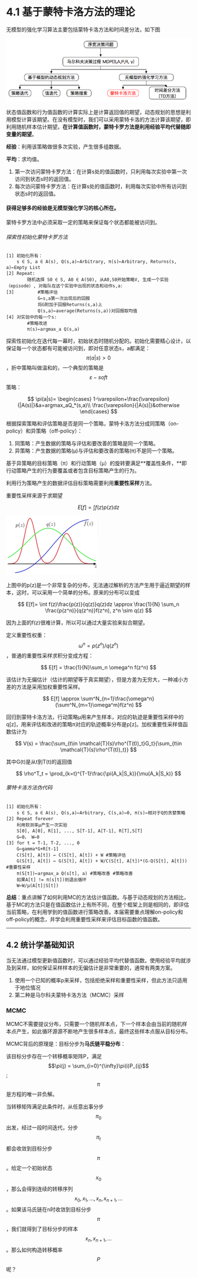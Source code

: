 # 4.1 基于蒙特卡洛方法的理论

无模型的强化学习算法主要包括蒙特卡洛方法和时间差分法，如下图

![](/assets/srqcqhxx_4_1.png)

状态值函数和行为值函数的计算实际上是计算返回值的期望，动态规划的思想是利用模型计算该期望。在没有模型时，我们可以采用蒙特卡洛的方法计算该期望，即利用随机样本估计期望。**在计算值函数时，蒙特卡罗方法是利用经验平均代替随即变量的期望**。

**经验**：利用该策略做很多次实验，产生很多组数据。

**平均**：求均值。

1. 第一次访问蒙特卡罗方法：在计算s处的值函数时，只利用每次实验中第一次访问到状态s时的返回值。
2. 每次访问蒙特卡罗方法：在计算s处的值函数时，利用每次实验中所有访问到状态s时的返回值。

#### 获得足够多的经验是无模型强化学习的核心所在。

蒙特卡罗方法中必须采取一定的策略来保证每个状态都能被访问到。

###### 探索性初始化蒙特卡罗方法

```
[1] 初始化所有：
    s ∈ S, a ∈ A(s), Q(s,a)←Arbitrary, π(s)←Arbitrary, Returns(s, a)←Empty List
[2] Repeat:
        随机选择 S0 ∈ S, A0 ∈ A(S0), 从A0,S0开始策略V, 生成一个实验（episode）, 对每队在这个实验中出现的状态和动作s,a:
[3]         #策略评估
            G←s,a第一次出现后的回报
            将G附加于回报Returns(s,a)上
            Q(s,a)←average(Returns(s,a))对回报取均值
[4] 对实验中的每一个s:
        #策略改进
        π(s)←argmax_a Q(s,a)
```

探索性初始化在迭代每一幕时，初始状态时随机分配的。初始化需要精心设计，以保证每一个状态都有可能被访问到，即对任意状态s，a都满足：$$\pi(a|s) > 0$$，折中策略叫做温和的，一个典型的策略是$$\varepsilon-soft$$策略：


$$
\pi(a|s)=
\begin{cases}
1-\varepsilon+\frac{\varepsilon}{|A(s)|}&a=argmax_aQ_*(s,a)\\
\frac{\varepsilon}{|A(s)|}&otherwise
\end{cases}
$$


根据探索策略和评估策略是否是同一个策略，蒙特卡洛方法分成同策略（on-policy）和异策略（off-policy）：

1. 同策略：产生数据的策略与评估和要改善的策略是同一个策略。
2. 异策略：产生数据的策略\(μ\)与评估和要改善的策略\(π\)不是同一个策略。

基于异策略的目标策略（π）和行动策略（μ）的旋转要满足**覆盖性条件，**即行动策略产生的行为要覆盖或者包含目标策略产生的行为。

利用行为策略产生的数据评估目标策略需要利用**重要性采样**方法。

重要性采样来源于求期望


$$
E[f] = \int f(z)p(z)dz
$$


![](/assets/srqcqhxx_4_2.png)

上图中的p\(z\)是一个非常复杂的分布，无法通过解析的方法产生用于逼近期望的样本，这时，可以采用一个简单的分布。原来的分布可以变成


$$
E[f]= \int f(z)\frac{p(z)}{q(z)}q(z)dz \approx \frac{1}{N} \sum_n \frac{p(z^n)}{q(z^n)}f(z^n), z^n \sim q(z)
$$


因为上面的f\(z\)很难计算，所以可以通过大量实验来拟合期望。

定义重要性权重：$$\omega^n = p(z^n)/q(z^n)$$，普通的重要性采样求积分变成方程：


$$
E[f] = \frac{1}{N}\sum_n \omega^n f(z^n)
$$


该估计为无偏估计（估计的期望等于真实期望），但是方差为无穷大，一种减小方差的方法是采用加权重要性采样。


$$
E[f] \approx \sum^N_{n=1}\frac{\omega^n}{\sum^N_{m=1}\omega^m}f(z^n)
$$


回归到蒙特卡洛方法，行动策略μ用来产生样本，对应的轨迹是重要性采样中的q\[z\]，用来评估和改进的策略π对应的轨迹概率分布是p\[z\]。加权重要性采样值函数估计为


$$
V(s) = \frac{\sum_{t\in \mathcal{T}(s)\rho^(T(t))_t}G_t}{\sum_{t\in \mathcal{T}(s)\rho^(T(t))_t}}
$$


其中G\(t\)是从t到T\(t\)的返回值


$$
\rho^T_t = \prod_{k=t}^{T-1}\frac{\pi(A_k|S_k)}{\mu(A_k|S_k)}
$$


###### 蒙特卡洛方法伪代码

```
[1] 初始化所有：
    s ∈ S, a ∈ A(s), Q(s,a)←Arbitrary, C(s,a)←0, π(s)←相对于Q的贪婪策略
[2] Repeat forever
    利用软测率μ产生一次实验
    S[0], A[0], R[1], ..., S[T-1], A[T-1], R[T],S[T]
    G←0， W←0
[3] for t = T-1, T-2, ..., 0
    G←gamma*G+R[t-1]
    C(S[t], A[t]) ← C(S[t], A[t]) + W #策略评估
    G(S[t], A[t]) ← G(S[t], A[t]) + W/C(S[t], A[t])*(G-Q(S[t], A[t])) #重要性采样
    π(S[t])←argmax_a Q(s[t], a) #策略改善 #策略改善
    如果A[t] != π(s[t])则退出循环
    W←W/μ(A[t]|S[t])
```

**总结**：重点讲解了如何利用MC的方法估计值函数。与基于动态规划的方法相比，基于MC的方法只是在值函数估计上有所不同，在整个框架上则是相同的，即评估当前策略，在利用学到的值函数进行策略改善。本届需要重点理解on-policy和off-policy的概念，并学会利用重要性采样来评估目标函数的值函数。

---

## 4.2 统计学基础知识

当无法通过模型更新值函数时，可以通过经验平均代替值函数。使用经验平均就涉及到采样，如何保证采样样本的无偏估计是非常重要的，通常有两类方案。

1. 使用一个已知的概率p来采样，包括拒绝采样和重要性采样，但此方法只适用于地位情况
2. 第二种是马尔科夫蒙特卡洛方法（MCMC）采样

### MCMC

MCMC不需要提议分布，只需要一个随机样本点，下一个样本会由当前的随机样本点产生，如此循环源源不断地产生很多样本点，最终这些样本点服从目标分布。

MCMC背后的原理是：目标分步为**马氏链平稳分布**：

该目标分步存在一个转移概率矩阵P，满足$$\pi(j) = \sum_{i=0}^{\infty}\pi(i)P_{ij}$$; $$\pi$$是方程的唯一非负解。

当转移矩阵满足此条件时，从任意出事分步$$\pi_0$$出发，经过一段时间迭代，分步$$\pi_t$$都会收敛到目标分步$$\pi$$。给定一个初始状态$$x_0$$，那么会得到连续的转移序列$$x_0,x_1,...,x_n,x_{n+1},...$$。如果该马氏链在n时收敛到目标分步$$\pi$$，我们就得到了目标分步的样本$$x_n,x_{n+1},...$$。那么如何构造转移概率$$P$$呢？

